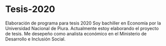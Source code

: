 # Tesis-2020
Elaboración de programa para tesis 2020
Soy bachiller en Economía por la Universidad Nacional de Piura. Actualmente estoy elaborando el proyecto de tesis.
Me desepeño como analista económico en el Ministerio de Desarrollo e Inclusión Social.
